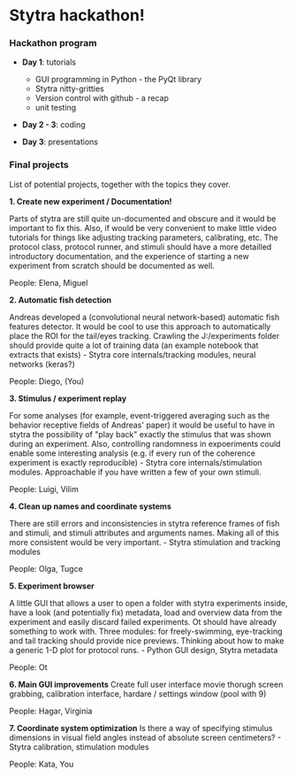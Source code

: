 # Stytra hackathon!

### Hackathon program

- **Day 1**: tutorials
  - GUI programming in Python - the PyQt library
  - Stytra nitty-gritties
  - Version control with github - a recap
  - unit testing
 
 - **Day 2 - 3**: coding
 
 - **Day 3**: presentations
 


### Final projects

List of potential projects, together with the topics they cover.


**1. Create new experiment / Documentation!**
   
   Parts of stytra are still quite un-documented and obscure and it would be important to fix this. Also, if would be very convenient to make little video tutorials for things like adjusting tracking parameters, calibrating, etc. The protocol class, protocol runner, and stimuli should have a more detailled introductory documentation, and the experience of starting a new experiment from scratch should be documented as well.
   
   People: Elena, Miguel
    
 
**2. Automatic fish detection**

   Andreas developed a (convolutional neural network-based) automatic fish features detector. It would be cool to use this approach to automatically place the ROI for the tail/eyes tracking. Crawling the J:/experiments folder should provide quite a lot of training data (an example notebook that extracts that exists)
    - Stytra core internals/tracking modules, neural networks (keras?)
    
   People: Diego, (You)
    
    
**3. Stimulus / experiment replay**

   For some analyses (for example, event-triggered averaging such as the behavior receptive fields of Andreas' paper) it would be useful to have in stytra the possibility of "play back" exactly the stimulus that was shown during an experiment. Also, controlling randomness in expoeriments could enable some interesting analysis (e.g. if every run of the coherence experiment is exactly reproducible)
    - Stytra core internals/stimulation modules. Approachable if you have written a few of your own stimuli.
    
   People: Luigi, Vilim 


**4. Clean up names and coordinate systems**

   There are still errors and inconsistencies in stytra reference frames of fish and stimuli, and stimuli attributes and arguments names. Making all of this more consistent would be very important.
    - Stytra stimulation and tracking modules
    
   People: Olga, Tugce


**5. Experiment browser**

   A little GUI that allows a user to open a folder with stytra experiments inside, have a look (and potentially fix) metadata,  load and overview data from the experiment and easily discard failed experiments. Ot should have already something to work with. 
   Three modules: for freely-swimming, eye-tracking and tail tracking should provide nice previews. Thinking about how to make a generic 1-D plot for protocol runs.
    - Python GUI design, Stytra metadata
    
   People: Ot 


**6. Main GUI improvements** 
Create full user interface movie thorugh screen grabbing, calibration interface, hardare / settings window (pool with 9)
    
   People: Hagar, Virginia


**7. Coordinate system optimization**
   Is there a way of specifying stimulus dimensions in visual field angles instead of absolute screen centimeters? 
    - Stytra calibration, stimulation modules
    
   People: Kata, You
